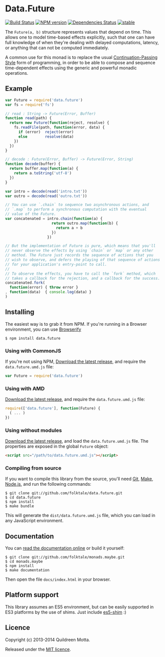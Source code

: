 Data.Future
===========

[![Build Status](https://secure.travis-ci.org/folktale/data.future.png?branch=master)](https://travis-ci.org/folktale/data.future)
[![NPM version](https://badge.fury.io/js/data.future.png)](http://badge.fury.io/js/data.future)
[![Dependencies Status](https://david-dm.org/folktale/data.future.png)](https://david-dm.org/folktale/data.future)
[![stable](http://hughsk.github.io/stability-badges/dist/stable.svg)](http://github.com/hughsk/stability-badges)


The `Future(a, b)` structure represents values that depend on time. This allows one
to model time-based effects explicitly, such that one can have full knowledge
of when they're dealing with delayed computations, latency, or anything that
can not be computed immediately.

A common use for this monad is to replace the usual
[Continuation-Passing Style][CPS] form of programming, in order to be able to
compose and sequence time-dependent effects using the generic and powerful
monadic operations.


## Example

```js
var Future = require('data.future')
var fs = require('fs')

// read : String -> Future(Error, Buffer)
function read(path) {
  return new Future(function(reject, resolve) {
    fs.readFile(path, function(error, data) {
      if (error)  reject(error)
      else        resolve(data)
    })
  })
}

// decode : Future(Error, Buffer) -> Future(Error, String)
function decode(buffer) {
  return buffer.map(function(a) {
    return a.toString('utf-8')
  })
}

var intro = decode(read('intro.txt'))
var outro = decode(read('outro.txt'))

// You can use `.chain` to sequence two asynchronous actions, and
// `.map` to perform a synchronous computation with the eventual
// value of the Future.
var concatenated = intro.chain(function(a) {
                     return outro.map(function(b) {
                       return a + b
                     })
                   })

// But the implementation of Future is pure, which means that you'll
// never observe the effects by using `chain` or `map` or any other
// method. The Future just records the sequence of actions that you
// wish to observe, and defers the playing of that sequence of actions
// for your application's entry-point to call.
//
// To observe the effects, you have to call the `fork` method, which
// takes a callback for the rejection, and a callback for the success.
concatenated.fork(
  function(error) { throw error }
, function(data)  { console.log(data) }
)
```


## Installing

The easiest way is to grab it from NPM. If you're running in a Browser
environment, you can use [Browserify][]

    $ npm install data.future


### Using with CommonJS

If you're not using NPM, [Download the latest release][release], and require
the `data.future.umd.js` file:

```js
var Future = require('data.future')
```


### Using with AMD

[Download the latest release][release], and require the `data.future.umd.js`
file:

```js
require(['data.future'], function(Future) {
  ( ... )
})
```


### Using without modules

[Download the latest release][release], and load the `data.future.umd.js`
file. The properties are exposed in the global `Future` object:

```html
<script src="/path/to/data.future.umd.js"></script>
```


### Compiling from source

If you want to compile this library from the source, you'll need [Git][],
[Make][], [Node.js][], and run the following commands:

    $ git clone git://github.com/folktale/data.future.git
    $ cd data.future
    $ npm install
    $ make bundle
    
This will generate the `dist/data.future.umd.js` file, which you can load in
any JavaScript environment.

    
## Documentation

You can [read the documentation online][docs] or build it yourself:

    $ git clone git://github.com/folktale/monads.maybe.git
    $ cd monads.maybe
    $ npm install
    $ make documentation

Then open the file `docs/index.html` in your browser.


## Platform support

This library assumes an ES5 environment, but can be easily supported in ES3
platforms by the use of shims. Just include [es5-shim][] :)


## Licence

Copyright (c) 2013-2014 Quildreen Motta.

Released under the [MIT licence](https://github.com/folktale/data.future/blob/master/LICENCE).

<!-- links -->
[Fantasy Land]: https://github.com/fantasyland/fantasy-land
[Browserify]: http://browserify.org/
[Git]: http://git-scm.com/
[Make]: http://www.gnu.org/software/make/
[Node.js]: http://nodejs.org/
[es5-shim]: https://github.com/kriskowal/es5-shim
[docs]: http://folktale.github.io/data.future
[CPS]: http://matt.might.net/articles/by-example-continuation-passing-style/
<!-- [release: https://github.com/folktale/data.future/releases/download/v$VERSION/data.future-$VERSION.tar.gz] -->
[release]: https://github.com/folktale/data.future/releases/download/v2.3.0/data.future-2.3.0.tar.gz
<!-- [/release] -->

